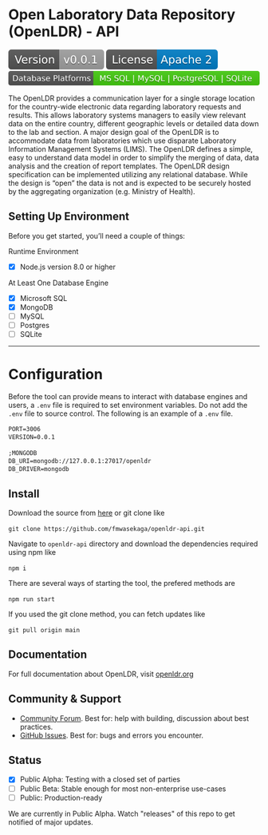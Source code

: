 Open Laboratory Data Repository (OpenLDR) - API
======

![](/public/img/version.svg) ![](/public/img/license.svg) ![](/public/img/database_platforms.svg)

The OpenLDR provides a communication layer for a single storage location for the country-wide electronic data regarding laboratory 
requests and results. This allows laboratory systems managers to easily view relevant data on the entire 
country, different geographic levels or detailed data down to the lab and section. A major design goal of 
the OpenLDR is to accommodate data from laboratories which use disparate Laboratory Information Management 
Systems (LIMS). The OpenLDR defines a simple, easy to understand data model in order to simplify the 
merging of data, data analysis and the creation of report templates. The OpenLDR design specification can 
be implemented utilizing any relational database. While the design is “open” the data is not and is 
expected to be securely hosted by the aggregating organization (e.g. Ministry of Health).

Setting Up Environment
-----
Before you get started, you’ll need a couple of things:

Runtime Environment
- [x]  Node.js version 8.0 or higher

At Least One Database Engine
- [x]  Microsoft SQL
- [x]  MongoDB
- [ ]  MySQL
- [ ]  Postgres
- [ ]  SQLite

-----

Configuration
==============
Before the tool can provide means to interact with database engines and users, a `.env` file is required to set environment variables. Do not add the `.env` file to source control. The following is an example of a `.env` file.

```
PORT=3006
VERSION=0.0.1

;MONGODB
DB_URI=mongodb://127.0.0.1:27017/openldr
DB_DRIVER=mongodb
```

## Install

Download the source from [here](https://github.com/fmwasekaga/openldr-api) or git clone like

`git clone https://github.com/fmwasekaga/openldr-api.git`

Navigate to `openldr-api` directory and download the dependencies required using npm like

`npm i`

There are several ways of starting the tool, the prefered methods are

`npm run start`

If you used the git clone method, you can fetch updates like

`git pull origin main`

## Documentation

For full documentation about OpenLDR, visit [openldr.org](http://openldr.org/)

## Community & Support

- [Community Forum](https://github.com/fmwasekaga/openldr-api/discussions). Best for: help with building, discussion about best practices.
- [GitHub Issues](https://github.com/fmwasekaga/openldr-api/issues). Best for: bugs and errors you encounter.

## Status

- [x] Public Alpha: Testing with a closed set of parties
- [ ] Public Beta: Stable enough for most non-enterprise use-cases
- [ ] Public: Production-ready

We are currently in Public Alpha. Watch "releases" of this repo to get notified of major updates.
